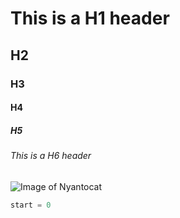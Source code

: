 # This is a H1 header  
## H2
### H3
#### H4
##### H5
###### This is a H6 header
![Image of Nyantocat](https://octodex.github.com/images/nyantocat.gif)

``` python
start = 0
```
